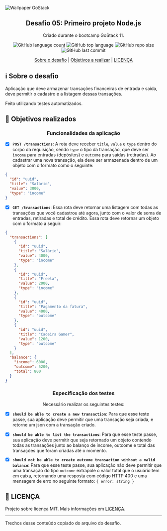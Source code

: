 ![Wallpaper GoStack](https://user-images.githubusercontent.com/58411170/79023960-f326d100-7b57-11ea-9a3b-d3fd0d6bf6bd.png)

<h2 align="center">
  Desafio 05: Primeiro projeto Node.js
</h2> 

<p align="center">
  Criado durante o bootcamp GoStack 11.
</p>

<p align="center">
 
  <img alt="GitHub language count" src="https://img.shields.io/github/languages/count/gabriel-antero/challenge05-nodeJS">
  <img alt="GitHub top language" src="https://img.shields.io/github/languages/top/gabriel-antero/challenge05-nodeJS"> 
  <img alt="GitHub repo size" src="https://img.shields.io/github/repo-size/gabriel-antero/challenge05-nodeJS">
  <img alt="GitHub last commit" src="https://img.shields.io/github/last-commit/gabriel-antero/challenge05-nodeJS">
  
</p>

<p align="center">
  <a href="https://github.com/gabriel-antero/challenge05-nodeJS#information_source-sobre-o-desafio">Sobre o desafio<a/> |
  <a href="https://github.com/gabriel-antero/challenge05-nodeJS#dart-objetivos-realizados">Objetivos a realizar<a/> |
  <a href="https://github.com/gabriel-antero/challenge05-nodeJS#memo-licen%C3%A7a">LICENÇA<a/>
</p>

## :information_source: Sobre o desafio

Aplicação que deve armazenar transações financeiras de entrada e saída, deve permitir o cadastro e a listagem dessas transações.

Feito utilizando testes automatizados.

## :dart: Objetivos realizados

<h3 align="center">Funcionalidades da aplicação</h3>

- [X] **`POST /transactions`**: A rota deve receber `title`, `value` e `type` dentro do corpo da requisição, sendo `type` o tipo da transação, que deve ser `income` para entradas (depósitos) e `outcome` para saidas (retiradas). Ao cadastrar uma nova transação, ela deve ser armazenada dentro de um objeto com o formato como o seguinte:

```json
{
  "id": "uuid",
  "title": "Salário",
  "value": 3000,
  "type": "income"
}
```

- [X] **`GET /transactions`**: Essa rota deve retornar uma listagem com todas as transações que você cadastrou até agora, junto com o valor de soma de entradas, retiradas e total de crédito. Essa rota deve retornar um objeto com o formato a seguir:

```json
{
  "transactions": [
    {
      "id": "uuid",
      "title": "Salário",
      "value": 4000,
      "type": "income"
    },
    {
      "id": "uuid",
      "title": "Freela",
      "value": 2000,
      "type": "income"
    },
    {
      "id": "uuid",
      "title": "Pagamento da fatura",
      "value": 4000,
      "type": "outcome"
    },
    {
      "id": "uuid",
      "title": "Cadeira Gamer",
      "value": 1200,
      "type": "outcome"
    }
  ],
  "balance": {
    "income": 6000,
    "outcome": 5200,
    "total": 800
  }
}
```

<h3 align="center">Específicação dos testes</h3>
<p align="center">Necessário realizar os seguintes testes:</p>

- [X] **`should be able to create a new transaction`**: Para que esse teste passe, sua aplicação deve permitir que uma transação seja criada, e retorne um json com a transação criado.

- [X] **`should be able to list the transactions`**: Para que esse teste passe, sua aplicação deve permitir que seja retornado um objeto contendo todas as transações junto ao balanço de income, outcome e total das transações que foram criadas até o momento.

- [X] **`should not be able to create outcome transaction without a valid balance`**: Para que esse teste passe, sua aplicação não deve permitir que uma transação do tipo `outcome` extrapole o valor total que o usuário tem em caixa, retornando uma resposta com código HTTP 400 e uma mensagem de erro no seguinte formato: `{ error: string }`

## :memo: LICENÇA

Projeto sobre licença MIT. Mais informações em [LICENÇA](https://github.com/gabriel-antero/challenge05-nodeJS/blob/master/LICENSE).

---

Trechos desse conteúdo copiado do arquivo do desafio.
